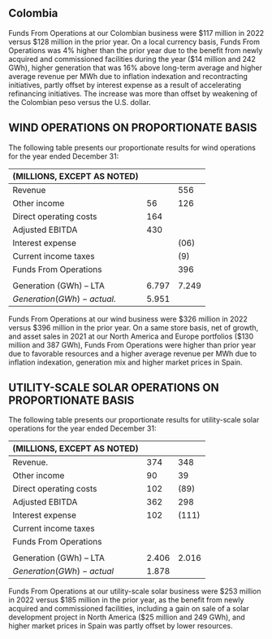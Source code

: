 ## Colombia

Funds From Operations at our Colombian business were \$117 million in 2022 versus \$128 million in the prior year. On a local currency basis, Funds From Operations was 4% higher than the prior year due to the benefit from newly acquired and commissioned facilities during the year (\$14 million and 242 GWh), higher generation that was 16% above long-term average and higher average revenue per MWh due to inflation indexation and recontracting initiatives, partly offset by interest expense as a result of accelerating refinancing initiatives. The increase was more than offset by weakening of the Colombian peso versus the U.S. dollar.

## WIND OPERATIONS ON PROPORTIONATE BASIS

The following table presents our proportionate results for wind operations for the year ended December 31:

| (MILLIONS, EXCEPT AS NOTED)      |       |       |
|----------------------------------|-------|-------|
| Revenue                          |       | 556   |
| Other income<br>                 | 56    | 126   |
| Direct operating costs           | 164   |       |
| Adjusted EBITDA                  | 430   |       |
| Interest expense                 |       | (06)  |
| Current income taxes             |       | (9)   |
| Funds From Operations            |       | 396   |
|                                  |       |       |
| Generation (GWh) – LTA           | 6.797 | 7.249 |
| $Generation (GWh) - actual.$<br> | 5.951 |       |

Funds From Operations at our wind business were \$326 million in 2022 versus \$396 million in the prior year. On a same store basis, net of growth, and asset sales in 2021 at our North America and Europe portfolios (\$130 million and 387 GWh), Funds From Operations were higher than prior year due to favorable resources and a higher average revenue per MWh due to inflation indexation, generation mix and higher market prices in Spain.

## UTILITY-SCALE SOLAR OPERATIONS ON PROPORTIONATE BASIS

The following table presents our proportionate results for utility-scale solar operations for the year ended December 31:

| (MILLIONS, EXCEPT AS NOTED) |       |       |
|-----------------------------|-------|-------|
| Revenue.<br>                | 374   | 348   |
| Other income<br>            | 90    | 39    |
| Direct operating costs      | 102   | (89)  |
| Adjusted EBITDA             | 362   | 298   |
| Interest expense            | 102   | (111) |
| Current income taxes        |       |       |
| Funds From Operations       |       |       |
|                             |       |       |
| Generation (GWh) – LTA      | 2.406 | 2.016 |
| $Generation (GWh) - actual$ | 1.878 |       |

Funds From Operations at our utility-scale solar business were \$253 million in 2022 versus \$185 million in the prior year, as the benefit from newly acquired and commissioned facilities, including a gain on sale of a solar development project in North America (\$25 million and 249 GWh), and higher market prices in Spain was partly offset by lower resources.